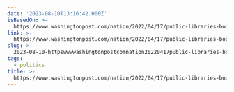 ```yaml
---
date: '2023-08-10T13:16:42.000Z'
isBasedOn: >-
  https://www.washingtonpost.com/nation/2022/04/17/public-libraries-books-censorship/
link: >-
  https://www.washingtonpost.com/nation/2022/04/17/public-libraries-books-censorship/
slug: >-
  2023-08-10-httpswwwwashingtonpostcomnation20220417public-libraries-books-censorship
tags:
  - politics
title: >-
  https://www.washingtonpost.com/nation/2022/04/17/public-libraries-books-censorship/
---
```


